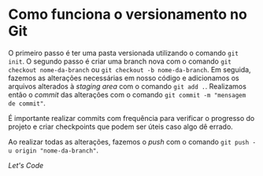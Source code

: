 # Como funciona o versionamento no Git

O primeiro passo é ter uma pasta versionada utilizando o comando `git init`. O segundo passo é criar uma branch nova com o comando `git checkout nome-da-branch` ou `git checkout -b nome-da-branch`. Em seguida, fazemos as alterações necessárias em nosso código e adicionamos os arquivos alterados à _staging area_ com o comando `git add .`. Realizamos então o _commit_ das alterações com o comando `git commit -m "mensagem de commit"`.

É importante realizar commits com frequência para verificar o progresso do projeto e criar checkpoints que podem ser úteis caso algo dê errado.

Ao realizar todas as alterações, fazemos o _push_ com o comando `git push -u origin "nome-da-branch"`.

_Let's Code_